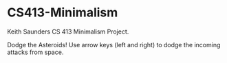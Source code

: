 # CS413-Minimalism
Keith Saunders CS 413 Minimalism Project.

Dodge the Asteroids!
Use arrow keys (left and right) to dodge the incoming attacks from space.
